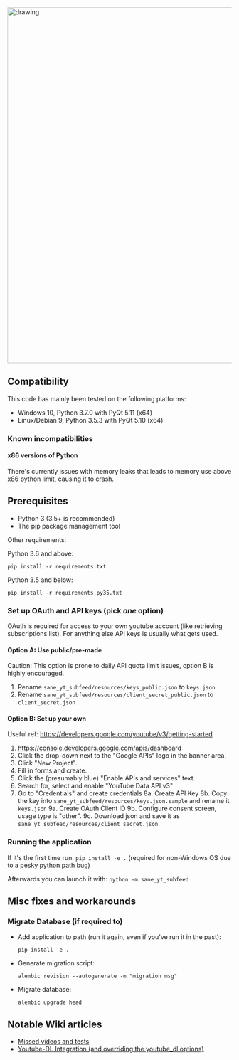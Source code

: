 <img src="https://img.bluabk.net/python_2018-07-28_19-10-08.png" alt="drawing" width="800px"/>

## Compatibility
This code has mainly been tested on the following platforms:
*   Windows 10, Python 3.7.0 with PyQt 5.11 (x64)
*   Linux/Debian 9, Python 3.5.3 with PyQt 5.10 (x64)

### Known incompatibilities
#### x86 versions of Python
There's currently issues with memory leaks that leads to memory use above x86 python limit, causing it to crash. 

## Prerequisites

*   Python 3 (3.5+ is recommended)
*   The pip package management tool

Other requirements:

Python 3.6 and above:

    pip install -r requirements.txt
    
Python 3.5 and below: 

    pip install -r requirements-py35.txt


### Set up OAuth and API keys (pick _one_ option)
OAuth is required for access to your own youtube account (like retrieving subscriptions list). 
For anything else API keys is usually what gets used.

#### Option A: Use public/pre-made
Caution: This option is prone to daily API quota limit issues, option B is highly encouraged.
1. Rename `sane_yt_subfeed/resources/keys_public.json` to `keys.json`
2. Rename `sane_yt_subfeed/resources/client_secret_public.json` to `client_secret.json`

#### Option B: Set up your own
Useful ref: https://developers.google.com/youtube/v3/getting-started

1. https://console.developers.google.com/apis/dashboard
2. Click the drop-down next to the "Google APIs" logo in the banner area.
3. Click "New Project".
4. Fill in forms and create.
5. Click the (presumably blue) "Enable APIs and services" text.
6. Search for, select and enable "YouTube Data API v3"
7. Go to "Credentials" and create credentials
8a. Create API Key
8b. Copy the key into `sane_yt_subfeed/resources/keys.json.sample` and rename it `keys.json`
9a. Create OAuth Client ID
9b. Configure consent screen, usage type is "other".
9c. Download json and save it as `sane_yt_subfeed/resources/client_secret.json` 

### Running the application
If it's the first time run: `pip install -e .` (required for non-Windows OS due to a pesky python path bug) <br/>

Afterwards you can launch it with: `python -m sane_yt_subfeed`

## Misc fixes and workarounds

### Migrate Database (if required to)
*   Add application to path (run it again, even if you've run it in the past):
    ```
    pip install -e .
    ```
    
*   Generate migration script:
    ```
    alembic revision --autogenerate -m "migration msg"
    ```
    
*   Migrate database:
    ```
    alembic upgrade head
    ```

## Notable Wiki articles
*  [Missed videos and tests](https://git.blucoders.net/BluABK/sane-yt-subfeed/wikis/Missed-videos-(and-tests))
*  [Youtube-DL Integration (and overriding the youtube_dl options)](https://git.blucoders.net/BluABK/sane-yt-subfeed/wikis/youtube-dl-integration)